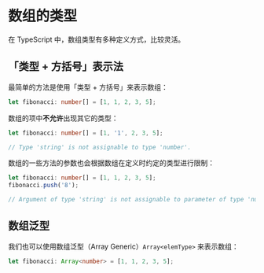 # 数组的类型

在 TypeScript 中，数组类型有多种定义方式，比较灵活。

## 「类型 + 方括号」表示法

最简单的方法是使用「类型 + 方括号」来表示数组：

``` typescript
let fibonacci: number[] = [1, 1, 2, 3, 5];
```

数组的项中**不允许**出现其它的类型：

``` typescript
let fibonacci: number[] = [1, '1', 2, 3, 5];

// Type 'string' is not assignable to type 'number'.
```

数组的一些方法的参数也会根据数组在定义时约定的类型进行限制：

``` typescript
let fibonacci: number[] = [1, 1, 2, 3, 5];
fibonacci.push('8');

// Argument of type 'string' is not assignable to parameter of type 'number'.
```

## 数组泛型

我们也可以使用数组泛型（Array Generic）`Array<elemType>` 来表示数组：

``` typescript
let fibonacci: Array<number> = [1, 1, 2, 3, 5];
```